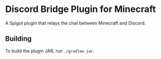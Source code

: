 # Discord Bridge Plugin for Minecraft
A Spigot plugin that relays the chat between Minecraft and Discord.

## Building
To build the plugin JAR, run `./gradlew jar`.
